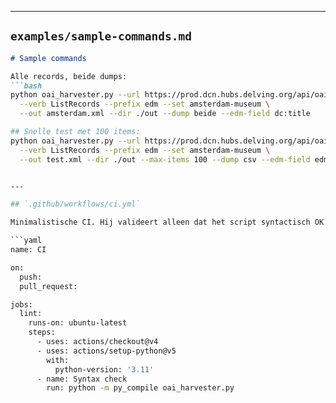 
---

## `examples/sample-commands.md`

```markdown
# Sample commands

Alle records, beide dumps:
```bash
python oai_harvester.py --url https://prod.dcn.hubs.delving.org/api/oai-pmh/ \
  --verb ListRecords --prefix edm --set amsterdam-museum \
  --out amsterdam.xml --dir ./out --dump beide --edm-field dc:title

## Snelle test met 100 items:
python oai_harvester.py --url https://prod.dcn.hubs.delving.org/api/oai-pmh/ \
  --verb ListRecords --prefix edm --set amsterdam-museum \
  --out test.xml --dir ./out --max-items 100 --dump csv --edm-field edm:isShownAt


---

## `.github/workflows/ci.yml`

Minimalistische CI. Hij valideert alleen dat het script syntactisch OK is. Geen netwerkcalls in CI.

```yaml
name: CI

on:
  push:
  pull_request:

jobs:
  lint:
    runs-on: ubuntu-latest
    steps:
      - uses: actions/checkout@v4
      - uses: actions/setup-python@v5
        with:
          python-version: '3.11'
      - name: Syntax check
        run: python -m py_compile oai_harvester.py
